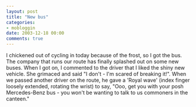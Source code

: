 ```yaml
---
layout: post
title: "New bus"
categories:
- mobloggin
date: 2003-12-18 00:00
comments: true
---
```


<p class="img-shadow"><imgsrc="/mt-static/blog/archives/images/new_bus.jpg" alt="Shiny new bus" width="160" height="120" border="0" />I chickened out of cycling in today because of the frost, so I got the bus. The company that runs our route has finally splashed out on some new buses. When I got on, I commented to the driver that I liked the shiny new vehicle. She grimaced and said "I don't - I'm scared of breaking it!". When we passed another driver on the route, he gave a 'Royal wave' (index finger loosely extended, rotating the wrist) to say, "Ooo, get you with your posh Mercedes-Benz bus - you won't be wanting to talk to us commoners in the canteen."</p>


